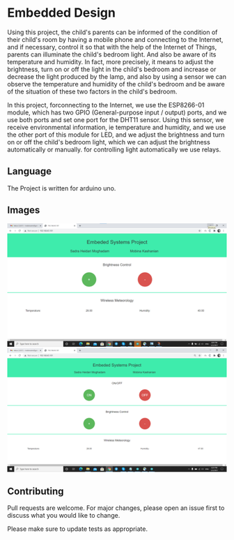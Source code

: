 # Embedded Design

Using this project, the child's parents can be informed of the condition of their child's room by having a mobile phone and connecting to the Internet, and if necessary, control it so that with the help of the Internet of Things, parents can illuminate the child's bedroom light. And also be aware of its temperature and humidity. In fact, more precisely, it means to adjust the brightness, turn on or off the light in the child's bedroom and increase or decrease the light produced by the lamp, and also by using a sensor we can observe the temperature and humidity of the child's bedroom and be aware of the situation of these two factors in the child's bedroom.

In this project, forconnecting to the Internet, we use the ESP8266-01 module, which has two GPIO (General-purpose input / output) ports, and we use both ports and set one port for the DHT11 sensor. Using this sensor, we receive environmental information, ie temperature and humidity, and we use the other port of this module for LED, and we adjust the brightness and turn on or off the child's bedroom light, which we can adjust the brightness automatically or manually. for controlling light automatically we use relays.

## Language
The Project is written for arduino uno.

## Images
<img src="embedded project.png"></img> 
<img src="final page project.png"></img> 

## Contributing
Pull requests are welcome. For major changes, please open an issue first to discuss what you would like to change.

Please make sure to update tests as appropriate.

